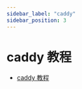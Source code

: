 ```yaml
---
sidebar_label: "caddy"
sidebar_position: 3
---
```

# caddy 教程

- [caddy 教程](https://www.bilibili.com/video/BV1Yq1DYSEHY)
